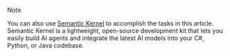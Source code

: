 > [!NOTE]
> You can also use [Semantic Kernel](/semantic-kernel) to accomplish the tasks in this article. Semantic Kernel is a lightweight, open-source development kit that lets you easily build AI agents and integrate the latest AI models into your C#, Python, or Java codebase.